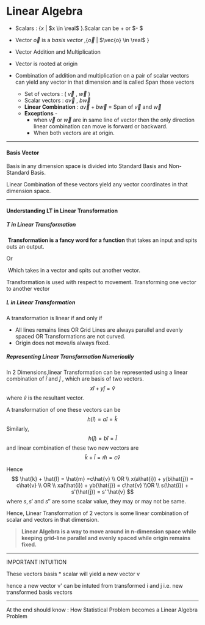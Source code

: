 # Linear Algebra



- Scalars : {$x$ | $x \in \real$  }.Scalar can be $+$ or $- $

- Vector  $\vec{o}$  is a *basis vector* ,{$\vec{o}$ | $\vec{o} \in \real$  }

- Vector Addition and Multiplication

- Vector is rooted at origin 

- Combination of addition and multiplication on  a pair of scalar vectors can yield any vector in that dimension and is called Span those vectors
  - Set of vectors : ( $\vec{v}$ , $\vec{w}$ ) 
  - Scalar vectors :  $a\vec{v}$ , $b\vec{w}$ 
  - **Linear Combination**   :   $a\vec{v} + b\vec{w}$    = Span of    $\vec{v}$ and $\vec{w}$ 
  - **Exceptions** - 
    -  when  $\vec{v}$ or  $\vec{w}$ are in same line of vector then the only direction linear combination can move is forward or backward. 
    - When both vectors are at origin.



---

#### Basis Vector

Basis in any dimension space is divided into  Standard Basis and Non-Standard Basis.

Linear Combination of these vectors yield any vector coordinates in that dimension space.

---

#### Understanding LT in Linear Transformation

##### T in Linear Transformation

​	**Transformation is a fancy word for a function** that takes an input and spits outs an output.		

Or 

​	Which takes in a vector and spits out another vector. 

Transformation is used with respect to movement. Transforming one vector to another vector



##### L in Linear Transformation

A transformation is linear if  and only if

- All lines remains lines  OR Grid Lines are always parallel  and evenly spaced OR Transformations are not curved.
- Origin does not move/is always fixed.



##### Representing Linear Transformation Numerically



 In 2 Dimensions,linear Transformation can be represented using a linear combination of  $\hat{i}$ and $\hat{j}$ , which are basis of two vectors.
$$
x\hat{i} + y\hat{j} = \hat{v}
$$
where $\hat{v}$ is the resultant vector. 

A transformation of one  these vectors can be 
$$
h(\hat{i}) = a\hat{i} = \hat{k} 
$$
Similarly,
$$
h(\hat{j}) = b\hat{i} = \hat{l}
$$
and linear combination of these two new vectors are  
$$
\hat{k} + \hat{l} = \hat{m} = c\hat{v}
$$


Hence 
$$
\hat{k} + \hat{l} = \hat{m} =c\hat{v} \\ OR \\
x(a\hat{i}) + y(b\hat{j}) = c\hat{v} \\ OR \\
xa(\hat{i}) + yb(\hat{j}) = c\hat{v} \\OR \\
s(\hat{i}) + s'(\hat{j}) = s''\hat{v}
$$
where $s,s'$ and $s''$ are some scalar value, they may or may not be same. 

Hence, Linear Transformation of 2 vectors is some linear combination of scalar and vectors in that dimension.

> **Linear Algebra is a way to move around in n-dimension space while keeping grid-line parallel and evenly spaced while origin remains fixed.** 

---



IMPORTANT INTUITION

These vectors basis * scalar will yield a new vector v 

hence a new vector v' can be intuted from transformed i and j i.e. new transformed basis vectors 

---

At the end should know : How Statistical Problem becomes a Linear Algebra Problem